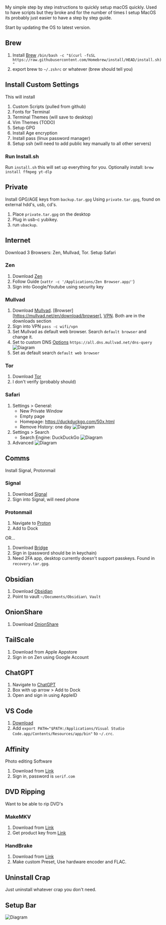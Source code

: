 My simple step by step instructions to quickly setup macOS quickly. Used to have scripts but they broke and for the number of times I setup MacOS its probably just easier to have a step by step guide. 

Start by updating the OS to latest version.
## Brew
1. Install [Brew](https://brew.sh) `/bin/bash -c "$(curl -fsSL https://raw.githubusercontent.com/Homebrew/install/HEAD/install.sh)"`
2. export brew to `~/.zshrc` or whatever (brew should tell you)

## Install Custom Settings
This will install 
1. Custom Scripts (pulled from github)
2. Fonts for Terminal
3. Terminal Themes (will save to desktop)
4. Vim Themes (TODO)
5. Setup GPG
6. Install Age encryption
7. Install pass (linux password manager)
8. Setup ssh (will need to add public key manually to all other servers)
### Run Install.sh
Run `install.sh` this will set up everything for you.
Optionally install: `brew install ffmpeg yt-dlp` 

## Private
Install GPG/AGE keys from `backup.tar.gpg`
Using `private.tar.gpg`, found on external hdd's, usb, cd's.
1. Place `private.tar.gpg` on the desktop
2. Plug in usb-c yubikey.
3. run `ubackup`. 

## Internet
Download 3 Browsers: Zen, Mullvad, Tor. Setup Safari
### Zen
1. Download [Zen](https://www.zen-browser.app/download) 
2. Follow Guide (`xattr -c '/Applications/Zen Browser.app/'`)
3. Sign into Google/Youtube using security key

### Mullvad 
1. Download [Mullvad](https://mullvad.net/en/browser). [Browser][https://mullvad.net/en/download/browser], [VPN](https://mullvad.net/en/download/vpn/macos). Both are in the downloads section
2. Sign into VPN `pass -c wifi/vpn` 
3. Set Mullvad as default web browser. Search `default browser` and change it.
4. Set to custom DNS [Options](https://mullvad.net/en/help/dns-over-https-and-dns-over-tls) `https://all.dns.mullvad.net/dns-query`   ![Diagram](./images/mullvad_dns.png) 
7. Set as default search `default web browser` 

### Tor
1. Download [Tor](https://www.torproject.org)
2. I don't verify (probably should)

### Safari
1. Settings > General:
    - New Private Window
    - Empty page
    - Homepage: https://duckduckgo.com/50x.html
    - Remove History: one day ![Diagram](./images/safari_general.png) 
2. Settings > Search
    - Search Engine: DuckDuckGo ![Diagram](./images/safari_search.png) 
3. Advanced ![Diagram](./images/safari_advanced.png) 
## Comms
Install Signal, Protonmail
### Signal
1. Download [Signal](https://signal.org)
2. Sign into Signal, will need phone

### Protonmail
1. Navigate to [Proton](https://account.proton.me/login?language=en)
2. Add to Dock

OR...
1. Download [Bridge](https://proton.me/mail/bridge)
2. Sign in (password should be in keychain)
3. Need 2FA app, desktop currently doesn't support passkeys. Found in `recovery.tar.gpg`.


## Obsidian 
1. Download [Obsidian](https://obsidian.md)
2. Point to vault `~/Documents/Obsidian\ Vault`

## OnionShare
1. Download [OnionShare](https://onionshare.org/#download) 

## TailScale
1. Download from Apple Appstore
2. Sign in on Zen using Google Account

## ChatGPT
1. Navigate to [ChatGPT](https://chatgpt.com)
2. Box with up arrow > Add to Dock
3. Open and sign in using AppleID

## VS Code
1. [Download](https://code.visualstudio.com/)
2. Add `export PATH="$PATH:/Applications/Visual Studio Code.app/Contents/Resources/app/bin"` to `~/.crc`.

## Affinity
Photo editing Software
1. Download from [Link](https://affinity.serif.com/en-us/)
2. Sign in, password is `serif.com`

## DVD Ripping
Want to be able to rip DVD's
### MakeMKV
1. Download from [Link](https://www.makemkv.com/download/)
2. Get product key from [Link](https://forum.makemkv.com/forum/viewtopic.php?t=1053)
### HandBrake
1. Download from [Link](https://handbrake.fr/)
2. Make custom Preset, Use hardware encoder and FLAC. 

## Uninstall Crap
Just uninstall whatever crap you don't need.

## Setup Bar

![Diagram](./images/macOS_bar.png) 